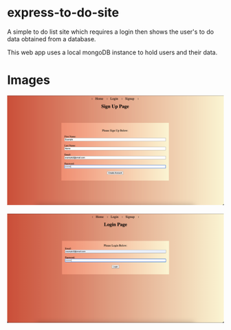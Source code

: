 # express-to-do-site
A simple to do list site which requires a login then shows the user's to do data obtained from a database.

This web app uses a local mongoDB instance to hold users and their data. 

Images
============
<img src="screenshots/signup-screen.png">
<br><br> 
<img src="screenshots/login-screen.png">

